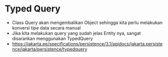 # Typed Query<T>
* Class Query akan mengembalikan Object sehingga kita perlu melakukan konversi tipe data secara manual
* Jika kita melakukan query yang sudah jelas Entity nya, sangat disarankan menggunakan TypedQuery
* https://jakarta.ee/specifications/persistence/3.1/apidocs/jakarta.persistence/jakarta/persistence/typedquery 
